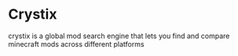 # Crystix
crystix is a global mod search engine that lets you find and compare minecraft mods across different platforms
